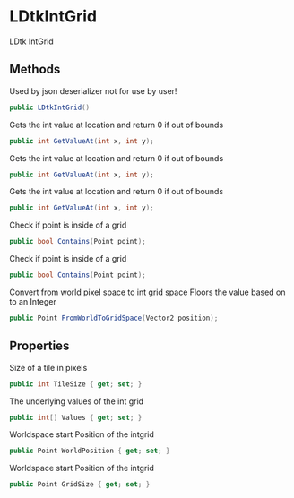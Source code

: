 # LDtkIntGrid

LDtk IntGrid

## Methods

Used by json deserializer not for use by user!
```csharp
public LDtkIntGrid()
```

Gets the int value at location and return 0 if out of bounds
```csharp
public int GetValueAt(int x, int y);
```

Gets the int value at location and return 0 if out of bounds
```csharp
public int GetValueAt(int x, int y);
```

Gets the int value at location and return 0 if out of bounds
```csharp
public int GetValueAt(int x, int y);
```

Check if point is inside of a grid
```csharp
public bool Contains(Point point);
```

Check if point is inside of a grid
```csharp
public bool Contains(Point point);
```

Convert from world pixel space to int grid space Floors the value based on  to an Integer
```csharp
public Point FromWorldToGridSpace(Vector2 position);
```


## Properties

Size of a tile in pixels
```csharp
public int TileSize { get; set; }
```

The underlying values of the int grid
```csharp
public int[] Values { get; set; }
```

Worldspace start Position of the intgrid
```csharp
public Point WorldPosition { get; set; }
```

Worldspace start Position of the intgrid
```csharp
public Point GridSize { get; set; }
```


